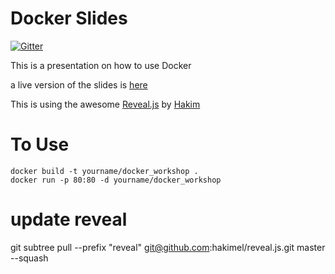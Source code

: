 Docker Slides
=============

[![Gitter](https://badges.gitter.im/Join%20Chat.svg)](https://gitter.im/dfedde/docker_workshop?utm_source=badge&utm_medium=badge&utm_campaign=pr-badge&utm_content=badge)

This is a presentation on how to use Docker

a live version of the slides is [here](http://docker_workshop.fedde.us)

This is using the awesome [Reveal.js](https://github.com/hakimel/reveal.js) by [Hakim]( http://hakim.se/ )

To Use
======

    docker build -t yourname/docker_workshop .
    docker run -p 80:80 -d yourname/docker_workshop

update reveal
=============
git subtree pull --prefix "reveal" git@github.com:hakimel/reveal.js.git master --squash
